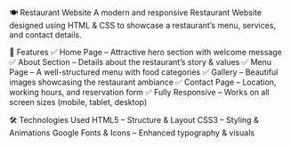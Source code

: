 🍽️ Restaurant Website
A modern and responsive Restaurant Website designed using HTML & CSS to showcase a restaurant’s menu, services, and contact details.

📌 Features
✅ Home Page – Attractive hero section with welcome message
✅ About Section – Details about the restaurant’s story & values
✅ Menu Page – A well-structured menu with food categories
✅ Gallery – Beautiful images showcasing the restaurant ambiance
✅ Contact Page – Location, working hours, and reservation form
✅ Fully Responsive – Works on all screen sizes (mobile, tablet, desktop)

🛠️ Technologies Used
HTML5 – Structure & Layout
CSS3 – Styling & Animations
Google Fonts & Icons – Enhanced typography & visuals

